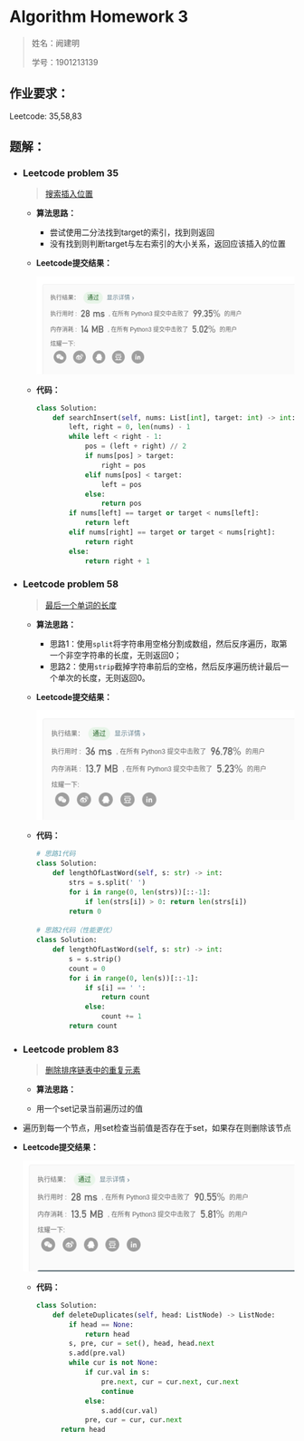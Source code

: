 # Algorithm Homework 3

> 姓名：阙建明
>
> 学号：1901213139

## 作业要求：

Leetcode: 35,58,83

## 题解：

- ### Leetcode problem 35

  > [搜索插入位置](https://leetcode-cn.com/problems/search-insert-position/)

  - **算法思路：** 

    - 尝试使用二分法找到target的索引，找到则返回
    - 没有找到则判断target与左右索引的大小关系，返回应该插入的位置

  - **Leetcode提交结果：**

    ![image-20200313210334196](AlgorithmHomework3.assets/image-20200313210334196.png)

  - **代码：**

    ```python
    class Solution:
        def searchInsert(self, nums: List[int], target: int) -> int:
            left, right = 0, len(nums) - 1
            while left < right - 1:
                pos = (left + right) // 2
                if nums[pos] > target:
                    right = pos
                elif nums[pos] < target:
                    left = pos
                else:
                    return pos
            if nums[left] == target or target < nums[left]:
                return left
            elif nums[right] == target or target < nums[right]:
                return right
            else:
                return right + 1
    ```

- ### Leetcode problem 58

  > [最后一个单词的长度](https://leetcode-cn.com/problems/length-of-last-word/)

  - **算法思路：** 

    - 思路1：使用`split`将字符串用空格分割成数组，然后反序遍历，取第一个非空字符串的长度，无则返回0；
    - 思路2：使用`strip`截掉字符串前后的空格，然后反序遍历统计最后一个单次的长度，无则返回0。

  - **Leetcode提交结果：**

    ![image-20200313211905775](AlgorithmHomework3.assets/image-20200313213736914.png)

  - **代码：**

    ```python
    # 思路1代码
    class Solution:
        def lengthOfLastWord(self, s: str) -> int:
            strs = s.split(' ')
            for i in range(0, len(strs))[::-1]:
                if len(strs[i]) > 0: return len(strs[i])
            return 0
    
    # 思路2代码（性能更优）
    class Solution:
        def lengthOfLastWord(self, s: str) -> int:
            s = s.strip()
            count = 0
            for i in range(0, len(s))[::-1]:
                if s[i] == ' ':
                    return count
                else:
                    count += 1
            return count
    ```

- ### Leetcode problem 83

  > [删除排序链表中的重复元素](https://leetcode-cn.com/problems/remove-duplicates-from-sorted-list/)

  - **算法思路：** 
  
  - 用一个set记录当前遍历过的值
    
- 遍历到每一个节点，用set检查当前值是否存在于set，如果存在则删除该节点
    
- **Leetcode提交结果：**
  
  ![image-20200313213736914](AlgorithmHomework3.assets/image-20200313211905775.png)
  
  - **代码：**
  
    ```python
    class Solution:
        def deleteDuplicates(self, head: ListNode) -> ListNode:
            if head == None:
                return head
            s, pre, cur = set(), head, head.next
            s.add(pre.val)
            while cur is not None:
                if cur.val in s:
                    pre.next, cur = cur.next, cur.next
                    continue
                else:
                    s.add(cur.val)
                pre, cur = cur, cur.next
          return head
    ```
  
    